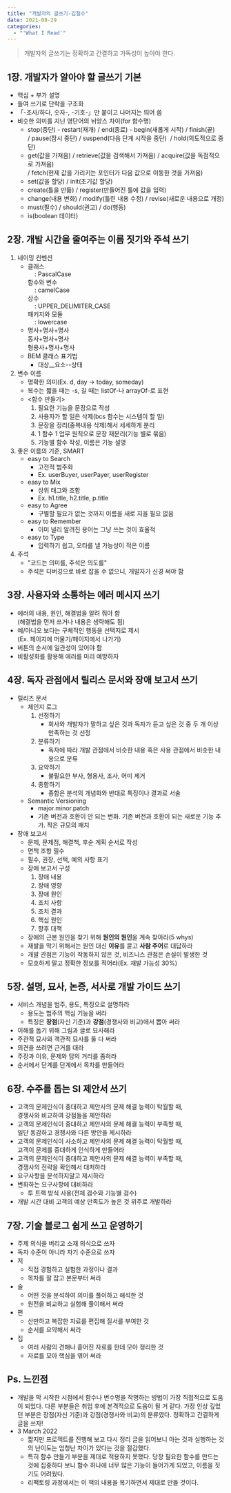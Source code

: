 ```yaml
---
title: "개발자의 글쓰기-김철수"
date: 2021-08-29
categories:
  - "'What I Read'"
---
```


> 개발자의 글쓰기는 정확하고 간결하고 가독성이 높아야 한다.

## 1장. 개발자가 알아야 할 글쓰기 기본

- 핵심 + 부가 설명
- 들여 쓰기로 단락을 구조화
- 「-조사/하다, 숫자-, -기호-」만 붙이고 나머지는 띄어 씀
- 비슷한 의미를 지닌 영단어의 뉘앙스 차이(for 함수명)
  - stop(중단) - restart(재개) / end(종료) - begin(새롭게 시작) / finish(끝)  
     / pause(잠시 중단) / suspend(다음 단계 시작을 중단)  / hold(의도적으로 중단)
  - get(값을 가져옴) / retrieve(값을 검색해서 가져옴) / acquire(값을 독점적으로 가져옴)  
    / fetch(현제 값을 가리키는 포인터가 다음 값으로 이동한 것을 가져옴)
  - set(값을 할당) / init(초기값 할당)
  - create(틀을 만듦) / register(만들어진 틀에 값을 입력)
  - change(내용 변화) / modify(틀린 내용 수정) / revise(새로운 내용으로 개정)
  - must(필수) / should(권고) / do(행동)
  - is(boolean 데이터)

## 2장. 개발 시간을 줄여주는 이름 짓기와 주석 쓰기

1. 네이밍 컨벤션
   - 클래스  
         : PascalCase  
     함수와 변수  
         : camelCase  
     상수  
         : UPPER_DELIMITER_CASE  
     패키지와 모듈  
         : lowercase
   - 명사+명사+명사  
     동사+명사+명사  
     형용사+명사+명사
   - BEM 클래스 표기법
     - 대상\_\_요소--상태
2. 변수 이름
   - 명확한 의미(Ex. d, day -> today, someday)
   - 복수는 짧을 때는 -s, 길 때는 listOf-나 arrayOf-로 표현
   - <함수 만들기>
     1. 필요한 기능을 문장으로 작성
     2. 사용자가 할 일은 삭제(bcs 함수는 시스템이 할 일)
     3. 문장을 정리(중복내용 삭제)해서 세세하게 분리
     4. 1 함수 1 업무 원칙으로 문장 재분리(기능 별로 묶음)
     5. 기능별 함수 작성, 이름은 기능 설명
3. 좋은 이름의 기준, SMART
   - easy to Search
     - 고전적 범주화
     - Ex. userBuyer, userPayer, userRegister
   - easy to Mix
     - 상위 태그와 조합
     - Ex. h1.title, h2.title, p.title
   - easy to Agree
     - 구별할 필요가 없는 것까지 이름을 새로 지을 필요 없음
   - easy to Remember
     - 이미 널리 알려진 용어는 그냥 쓰는 것이 효율적
   - easy to Type
     - 입력하기 쉽고, 오타를 낼 가능성이 적은 이름
4. 주석
   - "코드는 의미를, 주석은 의도를"
   - 주석은 디버깅으로 바로 잡을 수 없으니, 개발자가 신경 써야 함

## 3장. 사용자와 소통하는 에러 메시지 쓰기

- 에러의 내용, 원인, 해결법을 알려 줘야 함  
  (해결법을 먼저 쓰거나 내용은 생략해도 됨)
- 예/아니오 보다는 구체적인 행동을 선택지로 제시  
  (Ex. 페이지에 머물기/페이지에서 나가기)
- 버튼의 순서에 일관성이 있어야 함
- 비활성화를 활용해 에러를 미리 예방하자

## 4장. 독자 관점에서 릴리스 문서와 장애 보고서 쓰기

- 릴리즈 문서
  - 체인지 로그
    1. 선정하기
       - 회사와 개발자가 말하고 싶은 것과 독자가 듣고 싶은 것 중 두 개 이상 만족하는 것 선정
    2. 분류하기
       - 독자에 따라 개발 관점에서 비슷한 내용 혹은 사용 관점에서 비슷한 내용으로 분류
    3. 요약하기
       - 불필요한 부사, 형용사, 조사, 어미 제거
    4. 종합하기
       - 종합은 분석의 개념화와 반대로 특징이나 결과로 서술
  - Semantic Versioning
    - major.minor.patch
    - 기존 버전과 호환이 안 되는 변화. 기존 버전과 호환이 되는 새로운 기능 추가. 작은 규모의 패치
- 장애 보고서
  - 문제, 문제점, 해결책, 후순 계획 순서로 작성
  - 면책 조항 필수
  - 필수, 권장, 선택, 예외 사항 표기
  - 장애 보고서 구성
    1. 장애 내용
    2. 장애 영향
    3. 장애 원인
    4. 조치 사항
    5. 조치 결과
    6. 핵심 원인
    7. 향후 대책
  - 장애의 근본 원인을 찾기 위해 **원인의 원인**을 계속 찾아라(5 whys)
  - 재발을 막기 위해서는 원인 대신 **이유**를 묻고 **사람 주어**로 대답하라
  - 개발 관점은 기능이 작동하지 않은 것, 비즈니스 관점은 손실이 발생한 것
  - 모호하게 말고 정확한 정보를 적어라(Ex. 재발 가능성 30%)

## 5장. 설명, 묘사, 논증, 서사로 개발 가이드 쓰기

- 서비스 개념을 범주, 용도, 특징으로 설명하라
  - 용도는 범주의 핵심 기능을 써라
  - 특징은 **장점**(자신 기준)과 **강점**(경쟁사와 비교)에서 뽑아 써라
- 이해를 돕기 위해 그림과 글로 묘사해라
- 주관적 묘사와 객관적 묘사를 둘 다 써라
- 의견을 쓰려면 근거를 대라
- 주장과 이유, 문제와 답의 거리를 좁혀라
- 순서에서 단계를 단계에서 목차를 만들어라

## 6장. 수주를 돕는 SI 제안서 쓰기

- 고객의 문제인식이 중대하고 제안사의 문제 해결 능력이 탁월할 때,  
  경쟁사와 비교하여 강점들을 제안하라
- 고객의 문제인식이 중대하고 제안사의 문제 해결 능력이 부족할 때,  
  일단 동감하고 경쟁사와 다른 방안을 제시하라
- 고객의 문제인식이 사소하고 제안사의 문제 해결 능력이 탁월할 때,  
  고객이 문제를 중대하게 인식하게 만들어라
- 고객의 문제인식이 중대하고 제안사의 문제 해결 능력이 부족할 때,  
  경쟁사의 전략을 확인해서 대처하라
- 요구사항을 분석하지말고 제시하라
- 변화하는 요구사항에 대비하라
  - 투 트랙 방식 사용(전체 검수와 기능별 검수)
- 개발 시간 대비 고객의 예상 만족도가 높은 것 위주로 개발하라

## 7장. 기술 블로그 쉽게 쓰고 운영하기

- 주제 의식을 버리고 소재 의식으로 쓰자
- 독자 수준이 아니라 자기 수준으로 쓰자
- 저
  - 직접 경험하고 실험한 과정이나 결과
  - 목차를 잘 잡고 본문부터 써라
- 술
  - 어떤 것을 분석하여 의미를 풀이하고 해석한 것
  - 원전을 비교하고 실험해 풀이해서 써라
- 편
  - 산만하고 복잡한 자료를 편집해 질서를 부여한 것
  - 순서를 요약해서 써라
- 집
  - 여러 사람의 견해나 흩어진 자료를 한데 모아 정리한 것
  - 자료를 모아 핵심을 엮어 써라

## Ps. 느낀점

- 개발을 막 시작한 시점에서 함수나 변수명을 작명하는 방법이 가장 직접적으로 도움이 되었다. 다른 부분들은 취업 후에 본격적으로 도움이 될 거 같다. 가장 인상 깊었던 부분은 장점(자신 기준)과 강점(경쟁사와 비교)의 분류였다. 정확하고 간결하게 글을 쓰자!
- 3 March 2022
  - 짧지만 프로젝트를 진행해 보고 다시 정리 글을 읽어보니 아는 것과 실행하는 것의 난이도는 엄청난 차이가 있다는 것을 절감했다.
  - 특히 함수 만들기 부분을 제대로 적용하지 못했다. 당장 필요한 함수를 만드는 것에 집중하다 보니 함수 하나에 너무 많은 기능이 들어가게 되었고, 이름을 짓기도 어려웠다.
  - 리팩토링 과정에서는 이 책의 내용을 복기하면서 제대로 만들 것이다.
